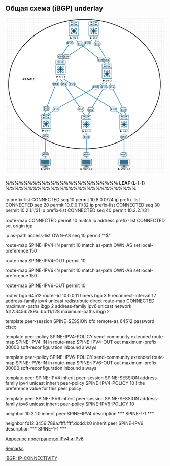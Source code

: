 ## Общая схема (iBGP) underlay

![4-1-1.png](4-1-1.png)

#### %%%%%%%%%%%%%%%%%%%%%%%%% LEAF (L-1-1) %%%%%%%%%%%%%%%%%%%%%%%%%%%%%

  ip prefix-list CONNECTED seq 10 permit 10.8.0.0/24
  ip prefix-list CONNECTED seq 20 permit 10.0.0.11/32
  ip prefix-list CONNECTED seq 30 permit 10.2.1.1/31
  ip prefix-list CONNECTED seq 40 permit 10.2.2.1/31

  route-map CONNECTED permit 10
    match ip address prefix-list CONNECTED
    set origin igp

  ip as-path access-list OWN-AS seq 10 permit "^$"

  route-map SPINE-IPV4-IN permit 10
    match as-path OWN-AS
    set local-preference 150

  route-map SPINE-IPV4-OUT permit 10

  route-map SPINE-IPV6-IN permit 10
    match as-path OWN-AS
    set local-preference 150

  route-map SPINE-IPV6-OUT permit 10

router bgp 64512
  router-id 10.0.0.11
  timers bgp 3 9
  reconnect-interval 12
  address-family ipv4 unicast
    redistribute direct route-map CONNECTED
    maximum-paths ibgp 2
  address-family ipv6 unicast
    network fd12:3456:789a::bb:11/128
    maximum-paths ibgp 2

template peer-session SPINE-SESSION
    bfd
    remote-as 64512
    password cisco

template peer-policy SPINE-IPV4-POLICY
    send-community extended
    route-map SPINE-IPV4-IN in
    route-map SPINE-IPV4-OUT out
    maximum-prefix 30000
    soft-reconfiguration inbound always

template peer-policy SPINE-IPV6-POLICY
    send-community extended
    route-map SPINE-IPV6-IN in
    route-map SPINE-IPV6-OUT out
    maximum-prefix 30000
    soft-reconfiguration inbound always
	
template peer SPINE-IPV4
    inherit peer-session SPINE-SESSION
    address-family ipv4 unicast
      inherit peer-policy SPINE-IPV4-POLICY 10 ! the preference value for this peer policy

template peer SPINE-IPV6
    inherit peer-session SPINE-SESSION
    address-family ipv6 unicast
      inherit peer-policy SPINE-IPV6-POLICY 10

neighbor 10.2.1.0
    inherit peer SPINE-IPV4
    description *** SPINE-1-1 ***
	
neighbor fd12:3456:789a:ffff:ffff:dddd:1:0
    inherit peer SPINE-IPV6
	description *** SPINE-1-1 ***




  

[Адресное пространство IPv4 и IPv6](https://github.com/dknet77/VxLAN/tree/main/LABS/1-4/ip-plan.md)

[Remarks](https://github.com/dknet77/VxLAN/tree/main/LABS/1-4/BN.md)

[iBGP: IP-CONNECTIVITY](https://github.com/dknet77/VxLAN/tree/main/LABS/1-4/iBGP-CHECK.txt)
